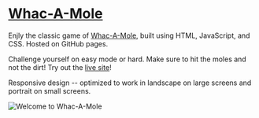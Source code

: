 # [Whac-A-Mole](https://zduvall.github.io/Whac-A-Mole/)

Enjly the classic game of [Whac-A-Mole](https://zduvall.github.io/Whac-A-Mole/), built using HTML, JavaScript, and CSS. Hosted on GitHub pages.

Challenge yourself on easy mode or hard. Make sure to hit the moles and not the dirt! Try out the [live site](https://zduvall.github.io/Whac-A-Mole/)!

Responsive design -- optimized to work in landscape on large screens and portrait on small screens.

![Welcome to Whac-A-Mole](https://whac-a-mole.s3-us-west-1.amazonaws.com/whac-a-mole-preview.png)
